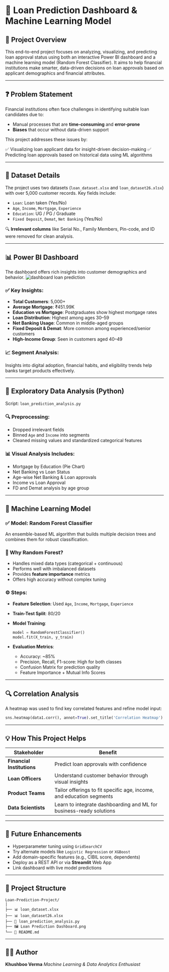 # 🏦 Loan Prediction Dashboard & Machine Learning Model

## 📌 Project Overview

This end-to-end project focuses on analyzing, visualizing, and predicting loan approval status using both an interactive Power BI dashboard and a machine learning model (Random Forest Classifier). It aims to help financial institutions make smarter, data-driven decisions on loan approvals based on applicant demographics and financial attributes.

---

## ❓ Problem Statement

Financial institutions often face challenges in identifying suitable loan candidates due to:

* Manual processes that are **time-consuming** and **error-prone**
* **Biases** that occur without data-driven support

This project addresses these issues by:

✅ Visualizing loan applicant data for insight-driven decision-making
✅ Predicting loan approvals based on historical data using ML algorithms

---

## 📂 Dataset Details

The project uses two datasets (`loan_dataset.xlsx` and `loan_dataset26.xlsx`) with over 5,000 customer records. Key fields include:

* `Loan`: Loan taken (Yes/No)
* `Age`, `Income`, `Mortgage`, `Experience`
* `Education`: UG / PG / Graduate
* `Fixed Deposit`, `Demat`, `Net Banking` (Yes/No)

🔍 **Irrelevant columns** like Serial No., Family Members, Pin-code, and ID were removed for clean analysis.

---

## 📊 Power BI Dashboard

The dashboard offers rich insights into customer demographics and behavior.
![dashboard loan prediction ](https://github.com/user-attachments/assets/fba4d412-e57b-4dd3-a16d-409968958b84)



### ✅ Key Insights:

* **Total Customers**: 5,000+
* **Average Mortgage**: ₹451.99K
* **Education vs Mortgage**: Postgraduates show highest mortgage rates
* **Loan Distribution**: Highest among ages 30–59
* **Net Banking Usage**: Common in middle-aged groups
* **Fixed Deposit & Demat**: More common among experienced/senior customers
* **High-Income Group**: Seen in customers aged 40–49

### 📈 Segment Analysis:

Insights into digital adoption, financial habits, and eligibility trends help banks target products effectively.

---

## 🧪 Exploratory Data Analysis (Python)

Script: `loan_prediction_analysis.py`

### 🔍 Preprocessing:

* Dropped irrelevant fields
* Binned `Age` and `Income` into segments
* Cleaned missing values and standardized categorical features

### 📊 Visual Analysis Includes:

* Mortgage by Education (Pie Chart)
* Net Banking vs Loan Status
* Age-wise Net Banking & Loan approvals
* Income vs Loan Approval
* FD and Demat analysis by age group

---

## 🤖 Machine Learning Model

### ✅ Model: Random Forest Classifier

An ensemble-based ML algorithm that builds multiple decision trees and combines them for robust classification.

### 🎯 Why Random Forest?

* Handles mixed data types (categorical + continuous)
* Performs well with imbalanced datasets
* Provides **feature importance** metrics
* Offers high accuracy without complex tuning

### ⚙️ Steps:

* **Feature Selection**: Used `Age`, `Income`, `Mortgage`, `Experience`
* **Train-Test Split**: 80/20
* **Model Training**:

  ```python
  model = RandomForestClassifier()
  model.fit(X_train, y_train)
  ```
* **Evaluation Metrics**:

  * Accuracy: \~85%
  * Precision, Recall, F1-score: High for both classes
  * Confusion Matrix for prediction quality
  * Feature Importance + Mutual Info Scores

---

## 🔍 Correlation Analysis

A heatmap was used to find key correlated features and refine model input:

```python
sns.heatmap(data1.corr(), annot=True).set_title('Correlation Heatmap')
```

---

## 💡 How This Project Helps

| Stakeholder                | Benefit                                                              |
| -------------------------- | -------------------------------------------------------------------- |
| **Financial Institutions** | Predict loan approvals with confidence                               |
| **Loan Officers**          | Understand customer behavior through visual insights                 |
| **Product Teams**          | Tailor offerings to fit specific age, income, and education segments |
| **Data Scientists**        | Learn to integrate dashboarding and ML for business-ready solutions  |

---

## 🚀 Future Enhancements

* Hyperparameter tuning using `GridSearchCV`
* Try alternate models like `Logistic Regression` or `XGBoost`
* Add domain-specific features (e.g., CIBIL score, dependents)
* Deploy as a REST API or via **Streamlit** Web App
* Link dashboard with live model predictions

---

## 📁 Project Structure

```
Loan-Prediction-Project/
│
├── 📊 loan_dataset.xlsx
├── 📊 loan_dataset26.xlsx
├── 🧠 loan_prediction_analysis.py
├── 🖼️ Loan Prediction Dashboard.png
└── 📄 README.md
```

---

## 👩‍💻 Author

**Khushboo Verma**
*Machine Learning & Data Analytics Enthusiast*
